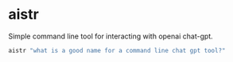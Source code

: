 # aistr

Simple command line tool for interacting with openai chat-gpt.

```sh
aistr "what is a good name for a command line chat gpt tool?"

```

